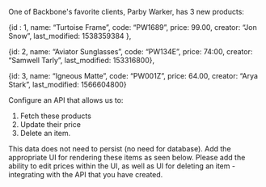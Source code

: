 One of Backbone's favorite clients, Parby Warker, has 3 new products:

{id : 1, name: “Turtoise Frame”, code: “PW1689”, price: 99.00, creator: “Jon Snow”, last_modified: 1538359384 }, 

{id: 2, name: “Aviator Sunglasses”, code: “PW134E”, price: 74:00, creator: “Samwell Tarly”, last_modified: 153316800}, 

{id: 3, name: “Igneous Matte”, code: “PW001Z”, price: 64.00, creator: “Arya Stark”, last_modified: 1566604800}

Configure an API that allows us to:
1. Fetch these products
2. Update their price
3. Delete an item. 

This data does not need to persist (no need for database). Add the appropriate UI for rendering these items as seen below. Please add the ability to edit prices within the UI, as well as UI for deleting an item - integrating with the API that you have created.

